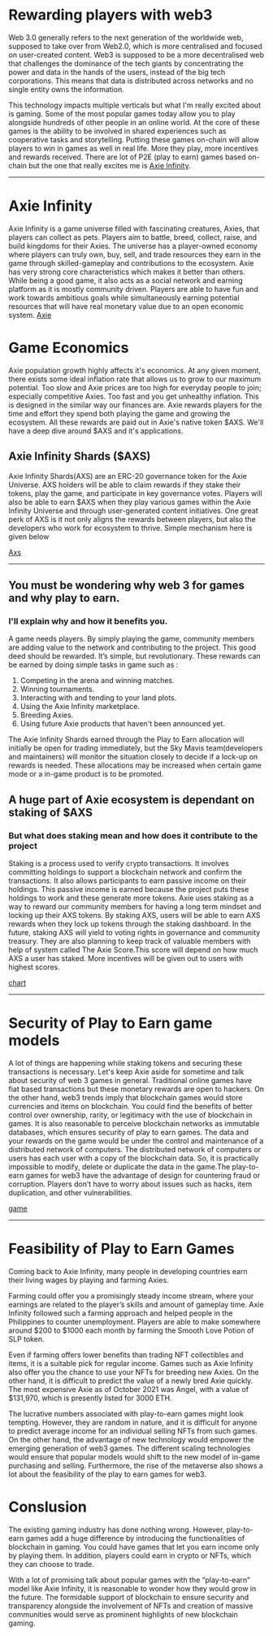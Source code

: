 # Rewarding players with web3

Web 3.0 generally refers to the next generation of the worldwide web, supposed to take over from Web2.0, which is more centralised and focused on user-created content. Web3 is supposed to be a more decentralised web that challenges the dominance of the tech giants by concentrating the power and data in the hands of the users, instead of the big tech corporations. This means that data is distributed across networks and no single entity owns the information. 

This technology impacts multiple verticals but what I'm really excited about is gaming. Some of the most popular games today allow you to play alongside hundreds of other people in an online world. At the core of these games is the ability to be involved in shared experiences such as cooperative tasks and storytelling. 
Putting these games on-chain will allow players to win in games as well in real life. More they play, more incentives and rewards received.
There are lot of P2E (play to earn) games based on-chain but the one that really excites me is [Axie Infinity](https://axieinfinity.com/). 

---
# Axie Infinity
Axie Infinity is a game universe filled with fascinating creatures, Axies, that players can collect as pets. Players aim to battle, breed, collect, raise, and build kingdoms for their Axies. The universe has a player-owned economy where players can truly own, buy, sell, and trade resources they earn in the game through skilled-gameplay and contributions to the ecosystem.
Axie has very strong core characteristics which makes it better than others. While being a good game, it also acts as a social network and earning platform as it is mostly community driven. Players are able to have fun and work towards ambitious goals while simultaneously earning potential resources that will have real monetary value due to an open economic system. 
[Axie](assets/axie.png)

# Game Economics
Axie population growth highly affects it's economics. At any given moment, there exists some ideal inflation rate that allows us to grow to our maximum potential. Too slow and Axie prices are too high for everyday people to join; especially competitive Axies. Too fast and you get unhealthy inflation. This is designed in the similar way our finances are.
Axie rewards players for the time and effort they spend both playing the game and growing the ecosystem. All these rewards are paid out in Axie's native token $AXS. We'll have a deep dive around $AXS and it's applications.

## Axie Infinity Shards ($AXS)
Axie Infinity Shards(AXS) are an ERC-20 governance token for the Axie Universe. AXS holders will be able to claim rewards if they stake their tokens, play the game, and participate in key governance votes. Players will also be able to earn $AXS when they play various games within the Axie Infinity Universe and through user-generated content initiatives. One great perk of AXS is it not only aligns the rewards between players, but also the developers who work for ecosystem to thrive. Simple mechanism here is given below

[Axs](assets/AXS.png)

-----
## **You must be wondering why web 3 for games and why play to earn.** 
### I'll explain why and how it benefits you. 
A game needs players. By simply playing the game, community members are adding value to the network and contributing to the project. This good deed should be rewarded. It’s simple, but revolutionary. These rewards can be earned by doing simple tasks in game such as :
1. Competing in the arena and winning matches.
2. Winning tournaments.
3. Interacting with and tending to your land plots.
4. Using the Axie Infinity marketplace.
5. Breeding Axies.
6. Using future Axie products that haven't been announced yet.

The Axie Infinity Shards earned through the Play to Earn allocation will initially be open for trading immediately, but the Sky Mavis team(developers and maintainers) will monitor the situation closely to decide if a lock-up on rewards is needed. These allocations may be increased when certain game mode or a in-game product is to be promoted.

## **A huge part of Axie ecosystem is dependant on staking of $AXS**
### But what does staking mean and how does it contribute to the project

Staking is a process used to verify crypto transactions. It involves committing holdings to support a blockchain network and confirm the transactions. It also allows participants to earn passive income on their holdings. This passive income is earned because the project puts these holdings to work and these generate more tokens. 
Axie uses staking as a way to reward our community members for having a long term mindset and locking up their AXS tokens. By staking AXS, users will be able to earn AXS rewards when they lock up tokens through the staking dashboard. In the future, staking AXS will yield to voting rights in governance and community treasury.
They are also planning to keep track of valuable members with help of system called The Axie Score.This score will depend on how much AXS a user has staked. 
More incentives will be given out to users with highest scores. 


[chart](assets/chart.png)

----
# Security of Play to Earn game models
A lot of things are happening while staking tokens and securing these transactions is necessary. Let's keep Axie aside for sometime and talk about security of web 3 games in general. Traditional online games have fiat based transactions but these monetary rewards are open to hackers. On the other hand, web3 trends imply that blockchain games would store currencies and items on blockchain. You could find the benefits of better control over ownership, rarity, or legitimacy with the use of blockchain in games.
It is also reasonable to perceive blockchain networks as immutable databases, which ensures security of play to earn games. The data and your rewards on the game would be under the control and maintenance of a distributed network of computers. The distributed network of computers or users has each user with a copy of the blockchain data. So, it is practically impossible to modify, delete or duplicate the data in the game.The play-to-earn games for web3 have the advantage of design for countering fraud or corruption. Players don’t have to worry about issues such as hacks, item duplication, and other vulnerabilities.


[game](assets/game.png)

---
# Feasibility of Play to Earn Games
Coming back to Axie Infinity, many people in developing countries earn their living wages by playing and farming Axies.

Farming could offer you a promisingly steady income stream, where your earnings are related to the player’s skills and amount of gameplay time. Axie Infinity followed such a farming approach and helped people in the Philippines to counter unemployment. Players are able to make somewhere around $200 to $1000 each month by farming the Smooth Love Potion of SLP token. 

Even if farming offers lower benefits than trading NFT collectibles and items, it is a suitable pick for regular income. Games such as Axie Infinity also offer you the chance to use your NFTs for breeding new Axies. On the other hand, it is difficult to predict the value of a newly bred Axie quickly. The most expensive Axie as of October 2021 was Angel, with a value of $131,970, which is presently listed for 3000 ETH. 

The lucrative numbers associated with play-to-earn games might look tempting. However, they are random in nature, and it is difficult for anyone to predict average income for an individual selling NFTs from such games. On the other hand, the advantage of new technology would empower the emerging generation of web3 games. The different scaling technologies would ensure that popular models would shift to the new model of in-game purchasing and selling. Furthermore, the rise of the metaverse also shows a lot about the feasibility of the play to earn games for web3. 


# Conslusion
The existing gaming industry has done nothing wrong. However, play-to-earn games add a huge difference by introducing the functionalities of blockchain in gaming. You could have games that let you earn income only by playing them. In addition, players could earn in crypto or NFTs, which they can choose to trade. 

With a lot of promising talk about popular games with the “play-to-earn” model like Axie Infinity, it is reasonable to wonder how they would grow in the future. The formidable support of blockchain to ensure security and transparency alongside the involvement of NFTs and creation of massive communities would serve as prominent highlights of new blockchain gaming.